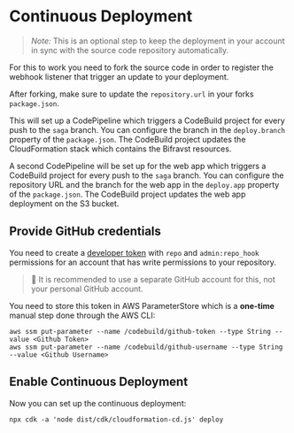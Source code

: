 # Continuous Deployment

> *Note:* This is an optional step to keep the deployment in your account in sync with the source code repository automatically.

For this to work you need to fork the source code in order to register the webhook listener that trigger an update to your deployment.

After forking, make sure to update the `repository.url` in your forks `package.json`.

This will set up a CodePipeline which triggers a CodeBuild project for every push to the `saga` branch. You can configure the branch in the `deploy.branch` property of the `package.json`. The CodeBuild project updates the CloudFormation stack which contains the Bifravst resources.

A second CodePipeline will be set up for the web app which triggers a CodeBuild project for every push to the `saga` branch. You can configure the repository URL and the branch for the web app in the `deploy.app` property of the `package.json`. The CodeBuild project updates the web app deployment on the S3 bucket.

## Provide GitHub credentials

You need to create a [developer token](https://help.github.com/en/articles/creating-a-personal-access-token-for-the-command-line) with `repo` and `admin:repo_hook` permissions for an account that has write permissions to your repository. 

> 🚨 It is recommended to use a separate GitHub account for this, not your personal GitHub account.

You need to store this token in AWS ParameterStore which is a **one-time** manual step done through the AWS CLI: 

	aws ssm put-parameter --name /codebuild/github-token --type String --value <Github Token>
	aws ssm put-parameter --name /codebuild/github-username --type String --value <Github Username>

## Enable Continuous Deployment

Now you can set up the continuous deployment:

	npx cdk -a 'node dist/cdk/cloudformation-cd.js' deploy
